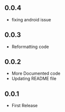 ## 0.0.4

* fixing android issue

## 0.0.3

* Reformatting code

## 0.0.2

* More Documented code
* Updating README file

## 0.0.1

* First Release
